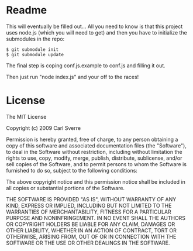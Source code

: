 Readme
======
This will eventually be filled out...  All you need to know is that this
project uses node.js (which you will need to get) and then you have to 
initialize the submodules in the repo:

	$ git submodule init
	$ git submodule update

The final step is coping conf.js.example to conf.js and filling it out.

Then just run "node index.js" and your off to the races!

License
=======

The MIT License

Copyright (c) 2009 Carl Sverre

Permission is hereby granted, free of charge, to any person obtaining a copy
of this software and associated documentation files (the "Software"), to deal
in the Software without restriction, including without limitation the rights
to use, copy, modify, merge, publish, distribute, sublicense, and/or sell
copies of the Software, and to permit persons to whom the Software is
furnished to do so, subject to the following conditions:

The above copyright notice and this permission notice shall be included in
all copies or substantial portions of the Software.

THE SOFTWARE IS PROVIDED "AS IS", WITHOUT WARRANTY OF ANY KIND, EXPRESS OR
IMPLIED, INCLUDING BUT NOT LIMITED TO THE WARRANTIES OF MERCHANTABILITY,
FITNESS FOR A PARTICULAR PURPOSE AND NONINFRINGEMENT. IN NO EVENT SHALL THE
AUTHORS OR COPYRIGHT HOLDERS BE LIABLE FOR ANY CLAIM, DAMAGES OR OTHER
LIABILITY, WHETHER IN AN ACTION OF CONTRACT, TORT OR OTHERWISE, ARISING FROM,
OUT OF OR IN CONNECTION WITH THE SOFTWARE OR THE USE OR OTHER DEALINGS IN
THE SOFTWARE.
